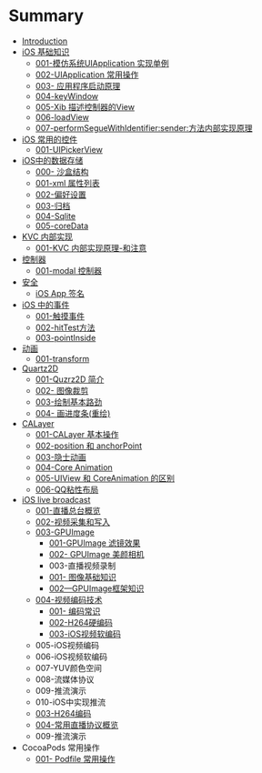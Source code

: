 # Summary

* [Introduction](README.md)
* [iOS 基础知识](ios-ji-chu-zhi-shi.md)
  * [001-模仿系统UIApplication 实现单例](ios-ji-chu-zhi-shi/001mo-fang-xi-tong-uiapplication-shi-xian-dan-li.md)
  * [002-UIApplication 常用操作](ios-ji-chu-zhi-shi/002she-zhi-ying-yong-xiao-xi-shu.md)
  * [003- 应用程序启动原理](ios-ji-chu-zhi-shi/003-ying-yong-cheng-xu-qi-dong-yuan-li.md)
  * [004-keyWindow](ios-ji-chu-zhi-shi/004-keywindow.md)
  * [005-Xib 描述控制器的View](ios-ji-chu-zhi-shi/005-xib-miao-shu-kong-zhi-qi-de-view.md)
  * [006-loadView](ios-ji-chu-zhi-shi/006-loadview.md)
  * [007-performSegueWithIdentifier:sender:方法内部实现原理](ios-ji-chu-zhi-shi/007-performseguewithidentifiersenderfang-fa-nei-bu-shi-xian-yuan-li.md)
* [iOS 常用的控件](ios-chang-yong-de-kong-jian.md)
  * [001-UIPickerView](ios-chang-yong-de-kong-jian/001-uipickerview.md)
* [iOS中的数据存储](ioszhong-de-shu-ju-cun-chu.md)
  * [000- 沙盒结构](ioszhong-de-shu-ju-cun-chu/000-sha-he-jie-gou.md)
  * [001-xml 属性列表](ioszhong-de-shu-ju-cun-chu/001-xml-shu-xing-lie-biao.md)
  * [002-偏好设置](ioszhong-de-shu-ju-cun-chu/002pian-hao-she-zhi.md)
  * [003-归档](ioszhong-de-shu-ju-cun-chu/003gui-dang.md)
  * [004-Sqlite](ioszhong-de-shu-ju-cun-chu/004-sqlite.md)
  * [005-coreData](ioszhong-de-shu-ju-cun-chu/005-coredata.md)
* [KVC 内部实现](kvc-nei-bu-shi-xian.md)
  * [001-KVC 内部实现原理-和注意](kvc-nei-bu-shi-xian/001-kvc-nei-bu-shi-xian-yuan-li.md)
* [控制器](kong-zhi-qi.md)
  * [001-modal  控制器](kong-zhi-qi/001-modal-kong-zhi-qi.md)
* [安全](an-quan.md)
  * [iOS App 签名](an-quan/ios-app-qian-ming.md)
* [iOS 中的事件](ios-zhong-de-shi-jian.md)
  * [001-触摸事件](ios-zhong-de-shi-jian/001-.md)
  * [002-hitTest方法](ios-zhong-de-shi-jian/002-hittestfang-fa.md)
  * [003-pointInside](ios-zhong-de-shi-jian/003-pointinside.md)
* [动画](dong-hua.md)
  * [001-transform](dong-hua/001-transform.md)
* [Quartz2D](quartz2d.md)
  * [001-Quzrz2D 简介](001-quzrz2d-jian-jie.md)
  * [002- 图像裁剪](002-tu-xiang-cai-jian.md)
  * [003-绘制基本路劲](003hui-zhi-ji-ben-lu-jing.md)
  * [004- 画进度条\(重绘\)](004-hua-jin-du-676128-zhong-7ed829.md)
* [CALayer](calayer.md)
  * [001-CALayer 基本操作](001-calayer-ji-ben-cao-zuo.md)
  * [002-position 和 anchorPoint](002-position-he-anchorpoint.md)
  * [003-隐士动画](003yin-shi-dong-hua.md)
  * [004-Core Animation](004-core-animation.md)
  * [005-UIView 和 CoreAnimation 的区别](005-uiview-he-coreanimation-de-qu-bie.md)
  * [006-QQ粘性布局](006-qqnian-xing-bu-ju.md)
* [iOS live broadcast](ioszhi-bo.md)
  * [001-直播总台概览](ioszhi-bo/001zhi-bo-zong-tai-gai-lan.md)
  * [002-视频采集和写入](ioszhi-bo/002shi-pin-cai-ji.md)
  * [003-GPUImage](ioszhi-bo/003mei-yan-lv-jing-xiao-guo.md)
    * [001-GPUImage 滤镜效果](ioszhi-bo/003mei-yan-lv-jing-xiao-guo/001-gpuimage-lv-jing-xiao-guo.md)
    * [002- GPUImage 美颜相机](ioszhi-bo/003mei-yan-lv-jing-xiao-guo/002-gpuimage-mei-yan-xiang-ji.md)
    * 003-直播视频录制
    * [001- 图像基础知识](ioszhi-bo/003mei-yan-lv-jing-xiao-guo/001-tu-xiang-ji-chu-zhi-shi.md)
    * [002—GPUImage框架知识](ioszhi-bo/003mei-yan-lv-jing-xiao-guo/002gpuimagekuang-jia-zhi-shi.md)
  * [004-视频编码技术](ioszhi-bo/004shi-pin-bian-ma-ji-zhu.md)
    * [001- 编码常识](ioszhi-bo/004shi-pin-bian-ma-ji-zhu/001-bian-ma-chang-shi.md)
    * [002-H264硬编码](ioszhi-bo/004shi-pin-bian-ma-ji-zhu/002-h264bian-ma.md)
    * [003-iOS视频软编码](ioszhi-bo/004shi-pin-bian-ma-ji-zhu/003-iosshi-pin-ruan-bian-ma.md)
  * 005-iOS视频编码
  * 006-iOS视频软编码
  * 007-YUV颜色空间
  * 008-流媒体协议
  * 009-推流演示
  * 010-iOS中实现推流
  * [003-H264编码](ioszhi-bo/003-h264bian-ma.md)
  * [004-常用直播协议概览](ioszhi-bo/004-rtmp-xie-yi.md)
  * 009-推流演示
* CocoaPods 常用操作
  * [001- Podfile 常用操作](001-podfile-chang-yong-cao-zuo.md)

